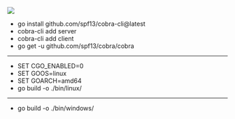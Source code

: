 ![](https://img.shields.io/badge/-pangolin-green)
* go install github.com/spf13/cobra-cli@latest
* cobra-cli add server
* cobra-cli add client
* go get -u github.com/spf13/cobra/cobra
***
* SET CGO_ENABLED=0
* SET GOOS=linux
* SET GOARCH=amd64
* go build -o ./bin/linux/
***
* go build -o ./bin/windows/










